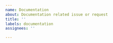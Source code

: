```yaml
---
name: Documentation
about: Documentation related issue or request
title: ''
labels: documentation
assignees: ''

---
```



